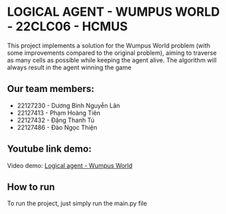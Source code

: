# LOGICAL AGENT - WUMPUS WORLD - 22CLC06 - HCMUS
This project implements a solution for the Wumpus World problem (with some improvements compared to the original problem), aiming to traverse as many cells as possible while keeping the agent alive. The algorithm will always result in the agent winning the game

## Our team members:
- 22127230 - Dương Bình Nguyễn Lân
- 22127413 - Phạm Hoàng Tiên
- 22127432 - Đặng Thanh Tú
- 22127486 - Đào Ngọc Thiện

## Youtube link demo:
Video demo: [Logical agent - Wumpus World](https://youtu.be/RvoFM6ZdXrE?si=gltapqsrFyp4KhbE)

## How to run
To run the project, just simply run the main.py file
